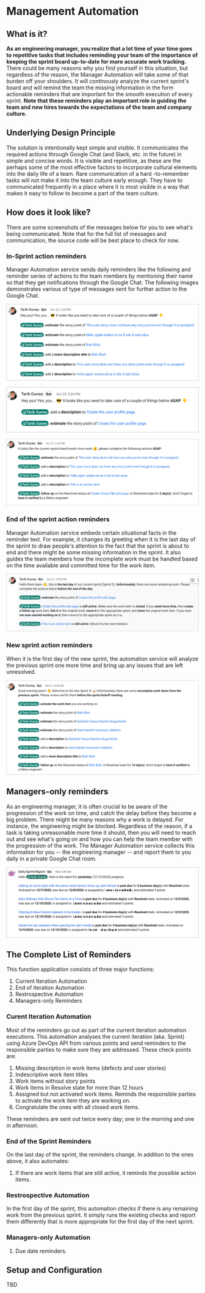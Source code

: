 # Management Automation

## What is it?
**As an engineering manager, you realize that a lot time of your time goes to repetitive tasks that includes reminding your team of the importance of keeping the sprint board up-to-date for more accurate work tracking.** There could be many reasons why you find yourself in this situation, but regardless of the reason, the Manager Automation will take some of that burden off your shoulders. It will continously analyze the current sprint's board and will remind the team the missing information in the form actionable reminders that are important for the smooth execution of every sprint. **Note that these reminders play an important role in guiding the team and new hires towards the expectations of the team and company culture.**

## Underlying Design Principle
The solution is intentionally kept simple and visible. It communicates the required actions through Google Chat (and Slack, etc. in the future) in simple and concise words. It is visible and repetitive, as these are the perhaps some of the most effective factors to incorporate cultural elements into the daily life of a team. Rare communication of a hard -to-remember tasks will not make it into the team culture early enough. They have to communicated frequently in a place where it is most visible in a way that makes it easy to follow to become a part of the team culture.

## How does it look like?

There are some screenshots of the messages below for you to see what's being communicated. Note that for the full list of messages and communication, the source code  will be best place to check for now.

### In-Sprint action reminders
Manager Automation service sends daily reminders like the following and reminder series of actions to the team members by mentioning their name so that they get notifications through the Google Chat. The following images demonstrates various of type of messages sent for further action to the Google Chat.

![](./assets/screenshots/in-sprint-alt3.png)

![](./assets/screenshots/in-sprint-alt2.png)

![](./assets/screenshots/in-sprint-alt1.png)

### End of the sprint action reminders

Manager Automation service embeds certain situational facts in the reminder text. For example, it changes its greeting when it is the last day of the sprint to draw people's attention to the fact that the sprint is about to end and there might be some missing information in the sprint. It also guides the team members how the incomplete work must be handled based on the time available and committed time for the work item.

![](./assets/screenshots/last-day-sprint-reminders.png)

### New sprint action reminders

When it is the first day of the new sprint, the automation service will analyze the previous sprint one more time and  bring up any issues that are left unresolved.

![](./assets/screenshots/new-sprint-reminders.png)

## Managers-only reminders

As an engineering manager, it is often crucial to be aware of the progression of the work on time, and catch the delay before they become a big problem. There might be many reasons why a work is delayed. For instance, the engineering might be blocked. Regardless of the reason, if a task is taking unreasonable more time it should, then you will need to reach out and see what's going on and how you can help the team member with the progression of the work. The Manager Automation service collects this information for you -- the engineering manager -- and report them to you daily in a private Google Chat room. 

![](./assets/screenshots/managers-only-reminders.png)


## The Complete List of Reminders 

This function application consists of three major functions:
1. Current Iteration Automation 
1. End of iteration Automation
1. Restrospective Automation 
1. Managers-only Reminders

### Curent Iteration Automation

Most of the reminders go out as part of the current iteration automation executions. This automation analyses the current iteration (aka. Sprint) using Azure DevOps API from various points and send reminders to the responsible parties to make sure they are addressed. These check points are:
1. Missing description in work items (defects and user stories)
1. Indescriptive work item titles
1. Work items without story points
1. Work items in Resolve state for more than 12 hours
1. Assigned but not activated work items. Reminds the responsible parties to activate the work item they are working on.
1. Congratulate the ones with all closed work items.

These reminders are sent out twice every day; one in the morning and one in afternoon.

### End of the Sprint Reminders

On the last day of the sprint, the reminders change. In addition to the ones above, it also automates:

1. If there are work items that are still active, it reminds the possible action items.

### Restrospective Automation

In the first day of the sprint, this automation checks if there is any remaining work from the previous sprint. It simply runs the existing checks and report them differently that is more appropriate for the first day of the next sprint.

### Managers-only Automation

1. Due date reminders. 

## Setup and Configuration

TBD
